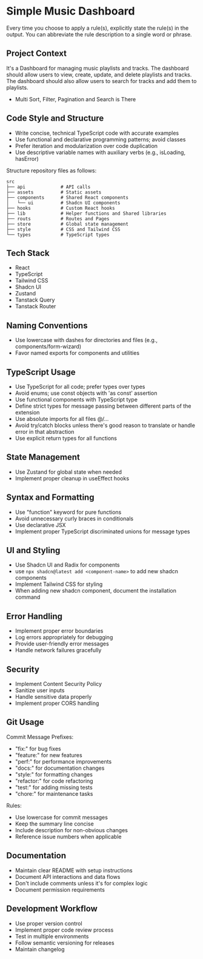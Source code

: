 # Simple Music Dashboard

Every time you choose to apply a rule(s), explicitly state the rule(s) in the output. You can abbreviate the rule description to a single word or phrase.

## Project Context

It's a Dashboard for managing music playlists and tracks. The dashboard should allow users to view, create, update, and delete playlists and tracks. The dashboard should also allow users to search for tracks and add them to playlists.

- Multi Sort, Filter, Pagination and Search is There

## Code Style and Structure

- Write concise, technical TypeScript code with accurate examples
- Use functional and declarative programming patterns; avoid classes
- Prefer iteration and modularization over code duplication
- Use descriptive variable names with auxiliary verbs (e.g., isLoading, hasError)

Structure repository files as follows:

```text
src
├── api             # API calls
├── assets          # Static assets
├── components      # Shared React components
│   └── ui          # Shadcn UI components
├── hooks           # Custom React hooks
├── lib             # Helper functions and Shared libraries
├── routs           # Routes and Pages
├── store           # Global state management
├── style           # CSS and Tailwind CSS
└── types           # TypeScript types
```

## Tech Stack

- React
- TypeScript
- Tailwind CSS
- Shadcn UI
- Zustand
- Tanstack Query
- Tanstack Router

## Naming Conventions

- Use lowercase with dashes for directories and files (e.g., components/form-wizard)
- Favor named exports for components and utilities

## TypeScript Usage

- Use TypeScript for all code; prefer types over types
- Avoid enums; use const objects with 'as const' assertion
- Use functional components with TypeScript type
- Define strict types for message passing between different parts of the extension
- Use absolute imports for all files @/...
- Avoid try/catch blocks unless there's good reason to translate or handle error in that abstraction
- Use explicit return types for all functions

## State Management

- Use Zustand for global state when needed
- Implement proper cleanup in useEffect hooks

## Syntax and Formatting

- Use "function" keyword for pure functions
- Avoid unnecessary curly braces in conditionals
- Use declarative JSX
- Implement proper TypeScript discriminated unions for message types

## UI and Styling

- Use Shadcn UI and Radix for components
- use `npx shadcn@latest add <component-name>` to add new shadcn components
- Implement Tailwind CSS for styling
- When adding new shadcn component, document the installation command

## Error Handling

- Implement proper error boundaries
- Log errors appropriately for debugging
- Provide user-friendly error messages
- Handle network failures gracefully

## Security

- Implement Content Security Policy
- Sanitize user inputs
- Handle sensitive data properly
- Implement proper CORS handling

## Git Usage

Commit Message Prefixes:

- "fix:" for bug fixes
- "feature:" for new features
- "perf:" for performance improvements
- "docs:" for documentation changes
- "style:" for formatting changes
- "refactor:" for code refactoring
- "test:" for adding missing tests
- "chore:" for maintenance tasks

Rules:

- Use lowercase for commit messages
- Keep the summary line concise
- Include description for non-obvious changes
- Reference issue numbers when applicable

## Documentation

- Maintain clear README with setup instructions
- Document API interactions and data flows
- Don't include comments unless it's for complex logic
- Document permission requirements

## Development Workflow

- Use proper version control
- Implement proper code review process
- Test in multiple environments
- Follow semantic versioning for releases
- Maintain changelog
